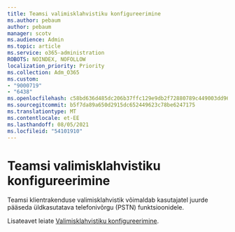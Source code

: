 ```yaml
---
title: Teamsi valimisklahvistiku konfigureerimine
ms.author: pebaum
author: pebaum
manager: scotv
ms.audience: Admin
ms.topic: article
ms.service: o365-administration
ROBOTS: NOINDEX, NOFOLLOW
localization_priority: Priority
ms.collection: Adm_O365
ms.custom:
- "9000719"
- "6438"
ms.openlocfilehash: c58bd636d485dc206b37ffc129e9db2f72880789c449003dd96db562c7a47542
ms.sourcegitcommit: b5f7da89a650d2915dc652449623c78be6247175
ms.translationtype: MT
ms.contentlocale: et-EE
ms.lasthandoff: 08/05/2021
ms.locfileid: "54101910"
---
```

# <a name="teams-dial-pad-configuration"></a>Teamsi valimisklahvistiku konfigureerimine

Teamsi klientrakenduse valimisklahvistik võimaldab kasutajatel juurde pääseda üldkasutatava telefonivõrgu (PSTN) funktsioonidele.  

Lisateavet leiate [Valimisklahvistiku konfigureerimine](https://docs.microsoft.com/microsoftteams/dial-pad-configuration).
